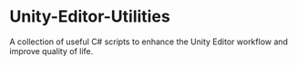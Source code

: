 # Unity-Editor-Utilities
A collection of useful C# scripts to enhance the Unity Editor workflow and improve quality of life.
